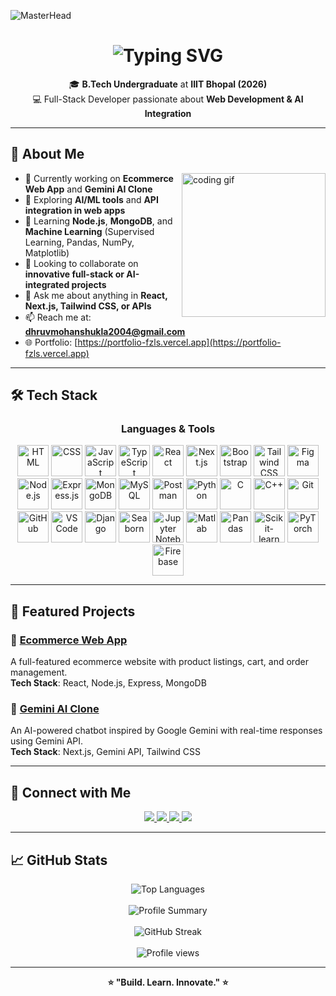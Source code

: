 ![MasterHead](https://capsule-render.vercel.app/api?type=waving&color=gradient&text=Hello!&height=100&section=header)

<h1 align="center">
  <img src="https://readme-typing-svg.herokuapp.com/?font=Righteous&size=35&center=true&vCenter=true&width=500&height=70&duration=4000&lines=Hi+There!+👋;+I'm+Dhruv+Mohan+Shukla!" alt="Typing SVG" />
</h1>

<p align="center">
  🎓 <strong>B.Tech Undergraduate</strong> at <strong>IIIT Bhopal (2026)</strong><br/>
  💻 Full-Stack Developer passionate about <strong>Web Development & AI Integration</strong>
</p>

---

## 🚀 About Me

<div align="left">
  <img align="right" src="https://media4.giphy.com/media/VbnUQpnihPSIgIXuZv/200w.gif" alt="coding gif" width="230" />

- 🔭 Currently working on **Ecommerce Web App** and **Gemini AI Clone**
- 🤖 Exploring **AI/ML tools** and **API integration in web apps**
- 🌱 Learning **Node.js**, **MongoDB**, and **Machine Learning** (Supervised Learning, Pandas, NumPy, Matplotlib)
- 👯 Looking to collaborate on **innovative full-stack or AI-integrated projects**
- 💬 Ask me about anything in **React, Next.js, Tailwind CSS, or APIs**
- 📫 Reach me at: **dhruvmohanshukla2004@gmail.com**
- 🌐 Portfolio: [https://portfolio-fzls.vercel.app](https://portfolio-fzls.vercel.app)
</div>

---

## 🛠️ Tech Stack

<h3 align="center">Languages & Tools</h3>

<div align="center">
  <img width="50" src="https://raw.githubusercontent.com/marwin1991/profile-technology-icons/refs/heads/main/icons/html.png" title="HTML"/>
  <img width="50" src="https://raw.githubusercontent.com/marwin1991/profile-technology-icons/refs/heads/main/icons/css.png" title="CSS"/>
  <img width="50" src="https://raw.githubusercontent.com/marwin1991/profile-technology-icons/refs/heads/main/icons/javascript.png" title="JavaScript"/>
  <img width="50" src="https://raw.githubusercontent.com/marwin1991/profile-technology-icons/refs/heads/main/icons/typescript.png" title="TypeScript"/>
  <img width="50" src="https://upload.wikimedia.org/wikipedia/commons/a/a7/React-icon.svg" title="React"/>
  <img width="50" src="https://raw.githubusercontent.com/marwin1991/profile-technology-icons/refs/heads/main/icons/next_js.png" title="Next.js"/>
  <img width="50" src="https://upload.wikimedia.org/wikipedia/commons/b/b2/Bootstrap_logo.svg" title="Bootstrap"/>
  <img width="50" src="https://upload.wikimedia.org/wikipedia/commons/d/d5/Tailwind_CSS_Logo.svg" title="Tailwind CSS"/>
  <img width="50" src="https://logowik.com/content/uploads/images/figma.jpg" title="Figma"/>
  <img width="50" src="https://upload.wikimedia.org/wikipedia/commons/d/d9/Node.js_logo.svg" title="Node.js"/>
  <img width="50" src="https://upload.wikimedia.org/wikipedia/commons/6/64/Expressjs.png" title="Express.js"/>
  <img width="50" src="https://raw.githubusercontent.com/marwin1991/profile-technology-icons/refs/heads/main/icons/mongodb.png" title="MongoDB"/>
  <img width="50" src="https://1000logos.net/wp-content/uploads/2020/08/MySQL-Logo.jpg" title="MySQL"/>
  <img width="50" src="https://raw.githubusercontent.com/marwin1991/profile-technology-icons/refs/heads/main/icons/postman.png" title="Postman"/>
  <img width="50" src="https://raw.githubusercontent.com/marwin1991/profile-technology-icons/refs/heads/main/icons/python.png" title="Python"/>
  <img width="50" src="https://raw.githubusercontent.com/marwin1991/profile-technology-icons/refs/heads/main/icons/c.png" title="C"/>
  <img width="50" src="https://raw.githubusercontent.com/marwin1991/profile-technology-icons/refs/heads/main/icons/c++.png" title="C++"/>
  <img width="50" src="https://raw.githubusercontent.com/marwin1991/profile-technology-icons/refs/heads/main/icons/git.png" title="Git"/>
  <img width="50" src="https://raw.githubusercontent.com/marwin1991/profile-technology-icons/refs/heads/main/icons/github.png" title="GitHub"/>
  <img width="50" src="https://raw.githubusercontent.com/marwin1991/profile-technology-icons/refs/heads/main/icons/visual_studio_code.png" title="VS Code"/>
  <img width="50" src="https://www.svgrepo.com/show/353657/django-icon.svg" title="Django"/>
  <img width="50" src="https://avatars.githubusercontent.com/u/22799945?s=200&v=4" title="Seaborn"/>
  <img width="50" src="https://raw.githubusercontent.com/marwin1991/profile-technology-icons/refs/heads/main/icons/jupyter_notebook.png" title="Jupyter Notebook"/>
  <img width="50" src="https://upload.wikimedia.org/wikipedia/commons/2/21/Matlab_Logo.png" title="Matlab"/>
  <img width="50" src="https://pandas.pydata.org/static/img/pandas_mark.svg" title="Pandas"/>
  <img width="50" src="https://upload.wikimedia.org/wikipedia/commons/0/05/Scikit_learn_logo_small.svg" title="Scikit-learn"/>
  <img width="50" src="https://upload.wikimedia.org/wikipedia/commons/1/10/PyTorch_logo_icon.svg" title="PyTorch"/>
  <img width="50" src="https://firebase.google.com/downloads/brand-guidelines/PNG/logo-logomark.png" title="Firebase"/>
</div>

---

## 🌟 Featured Projects

### 🛒 [Ecommerce Web App](https://project-12-3.onrender.com/)
A full-featured ecommerce website with product listings, cart, and order management.  
**Tech Stack**: React, Node.js, Express, MongoDB

### 🤖 [Gemini AI Clone](https://gemini-clone-tawny-ten.vercel.app/)
An AI-powered chatbot inspired by Google Gemini with real-time responses using Gemini API.  
**Tech Stack**: Next.js, Gemini API, Tailwind CSS

---

## 🤝 Connect with Me

<p align="center">
  <a href="https://www.linkedin.com/in/dhruvmohanshukla" target="_blank">
    <img src="https://img.shields.io/badge/LinkedIn-%230077B5.svg?&style=for-the-badge&logo=linkedin&logoColor=white"/>
  </a>
  <a href="mailto:dhruvmohanshukla2004@gmail.com">
    <img src="https://img.shields.io/badge/Gmail-D14836?style=for-the-badge&logo=gmail&logoColor=white"/>
  </a>
  <a href="https://www.leetcode.com/dhruv_2_1234" target="_blank">
    <img src="https://img.shields.io/badge/LeetCode-FFA116?style=for-the-badge&logo=leetcode&logoColor=black"/>
  </a>
  <a href="https://kaggle.com/dhruvmohanshukla" target="_blank">
    <img src="https://img.shields.io/badge/Kaggle-20BEFF?style=for-the-badge&logo=kaggle&logoColor=white"/>
  </a>
</p>

---

## 📈 GitHub Stats

<div align="center">

  <img src="https://github-readme-stats.vercel.app/api/top-langs/?username=dhruvmohan867&layout=compact&theme=tokyonight&langs_count=8" alt="Top Languages" />
  <br/><br/>
  <img src="https://github-profile-summary-cards.vercel.app/api/cards/profile-details?username=dhruvmohan867&theme=tokyonight" alt="Profile Summary" />
  <br/><br/>
  <img src="https://streak-stats.demolab.com?user=dhruvmohan867&theme=tokyonight&hide_border=false&border_radius=10&date_format=M%20j%5B%2C%20Y%5D" alt="GitHub Streak" />
  <br/><br/>
  <img src="https://komarev.com/ghpvc/?username=dhruvmohan867&style=flat-square&color=blue" alt="Profile views" />

</div>

---

<p align="center"><strong>⭐️ "Build. Learn. Innovate." ⭐️</strong></p>
